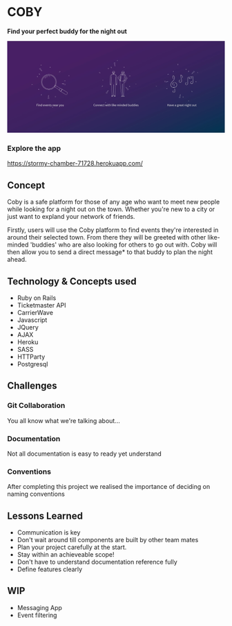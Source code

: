 # COBY
**Find your perfect buddy for the night out**

![coby screenshot](screenshot.jpg)

### Explore the app
https://stormy-chamber-71728.herokuapp.com/

## Concept
Coby is a safe platform for those of any age who want to meet new people while looking for a night out on the town. Whether you're new to a city or just want to expland your network of friends. 

Firstly, users will use the Coby platform to find events they're interested in around their selected town. From there they will be greeted with other like-minded 'buddies' who are also looking for others to go out with. Coby will then allow you to send a direct message* to that buddy to plan the night ahead.

## Technology & Concepts used
* Ruby on Rails
* Ticketmaster API
* CarrierWave
* Javascript
* JQuery
* AJAX
* Heroku
* SASS
* HTTParty
* Postgresql

## Challenges
### Git Collaboration
You all know what we're talking about...

### Documentation
Not all documentation is easy to ready yet understand

### Conventions
After completing this project we realised the importance of deciding on naming conventions

## Lessons Learned
* Communication is key
* Don't wait around till components are built by other team mates
* Plan your project carefully at the start.
* Stay within an achieveable scope!
* Don't have to understand documentation reference fully
* Define features clearly

## WIP
* Messaging App
* Event filtering